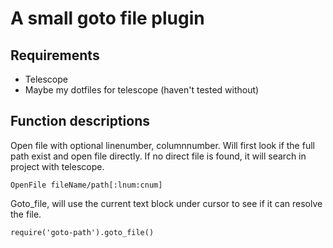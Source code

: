 # A small goto file plugin
## Requirements
* Telescope
* Maybe my dotfiles for telescope (haven't tested without)

## Function descriptions
Open file with optional linenumber, columnnumber. Will first look if the full path exist and open file directly.
If no direct file is found, it will search in project with telescope.
```
OpenFile fileName/path[:lnum:cnum]
```

Goto_file, will use the current text block under cursor to see if it can resolve the file.
```
require('goto-path').goto_file()
```
